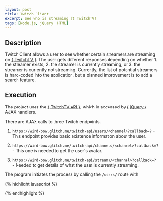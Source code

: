 ```yaml
---
layout: post
title: Twitch Client
excerpt: See who is streaming at TwitchTV!
tags: [Node.js, jQuery, HTML]
---
```


## Description

Twitch Client allows a user to see whether certain streamers are streaming on [{ TwitchTV }](https://www.twitch.tv).  The user gets different responses depending on whether 1. the streamer exists, 2. the streamer is currently streaming, or 3. the streamer is currently not streaming.  Currently, the list of potential streamers is hard-coded into the application, but a planned improvement is to add a search feature.

## Execution

The project uses the [{ TwitchTV API }](https://dev.twitch.tv/), which is accessed by [{ jQuery }](https://jquery.com) AJAX handlers.

There are AJAX calls to three Twitch endpoints.

1. `https://wind-bow.glitch.me/twitch-api/users/<channel>?callback=?` - This endpoint provides basic existence information about the user.

2. `https://wind-bow.glitch.me/twitch-api/channels/<channel>?callback=?` - This one is needed to get the user's avatar.

3. `https://wind-bow.glitch.me/twitch-api/streams/<channel>?callback=?` - Needed to get details of what the user is currently streaming.

The program initiates the process by calling the `/users/` route with

{% highlight javascript %}

{% endhighlight %}

